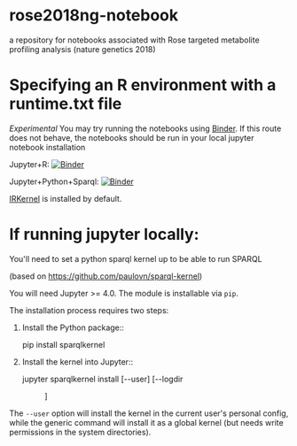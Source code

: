 # rose2018ng-notebook

a repository for notebooks associated with Rose targeted metabolite profiling analysis (nature genetics 2018)

# Specifying an R environment with a runtime.txt file

_Experimental_ You may try running the notebooks using [Binder](https://mybinder.org/). If this route does not behave, the notebooks should be run in your local jupyter notebook installation

Jupyter+R: [![Binder](http://mybinder.org/badge_logo.svg)](http://beta.mybinder.org/v2/gh/proccaserra/rose2018ng-notebook/dev?filepath=rose-metabolites-analysis.ipynb)

Jupyter+Python+Sparql: [![Binder](http://mybinder.org/badge_logo.svg)](http://beta.mybinder.org/v2/gh/proccaserra/rose2018ng-notebook/dev?filepath=rose-rdf.ipynb)

[IRKernel](https://irkernel.github.io/)
is installed by default.


# If running jupyter locally:

You'll need to set a python sparql kernel  up to be able to run SPARQL

(based on https://github.com/paulovn/sparql-kernel)

You will need Jupyter >= 4.0. The module is installable via ``pip``.

The installation process requires two steps:

1. Install the Python package::

     pip install sparqlkernel

2. Install the kernel into Jupyter::

     jupyter sparqlkernel install [--user] [--logdir <dir> ]

The ``--user`` option will install the kernel in the current user's personal
config, while the generic command will install it as a global kernel (but
needs write permissions in the system directories).

